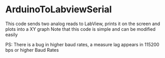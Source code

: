 # ArduinoToLabviewSerial
This code sends two analog reads to LabView, prints it on the screen and plots into a XY graph
Note that this code is simple and can be modified easily

PS: There is a bug in higher baud rates, a measure lag appears in 115200 bps or higher Baud Rates
